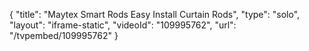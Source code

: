 {
    "title": "Maytex Smart Rods Easy Install Curtain Rods",
    "type": "solo",
    "layout": "iframe-static",
    "videoId": "109995762",
    "url": "\/tvpembed\/109995762"
}